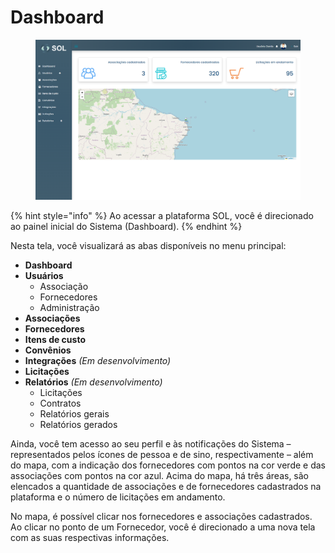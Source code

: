 # Dashboard

<figure><img src="../../.gitbook/assets/Dashboard (3).png" alt=""><figcaption></figcaption></figure>

{% hint style="info" %}
Ao acessar a plataforma SOL, você é direcionado ao painel inicial do Sistema (Dashboard).
{% endhint %}

Nesta tela, você visualizará as abas disponíveis no menu principal:

* **Dashboard**
* **Usuários**
  * Associação
  * Fornecedores
  * Administração
* **Associações**
* **Fornecedores**
* **Itens de custo**
* **Convênios**
* **Integrações** _(Em desenvolvimento)_
* **Licitações**
* **Relatórios** _(Em desenvolvimento)_
  * Licitações
  * Contratos
  * Relatórios gerais
  * Relatórios gerados

Ainda, você tem acesso ao seu perfil e às notificações do Sistema – representados pelos ícones de pessoa e de sino, respectivamente – além do mapa, com a indicação dos fornecedores com pontos na cor verde e das associações com pontos na cor azul. Acima do mapa, há três áreas, são elencados a quantidade de associações e de fornecedores cadastrados na plataforma e o número de licitações em andamento.

No mapa, é possível clicar nos fornecedores e associações cadastrados. Ao clicar no ponto de um Fornecedor, você é direcionado a uma nova tela com as suas respectivas informações.
